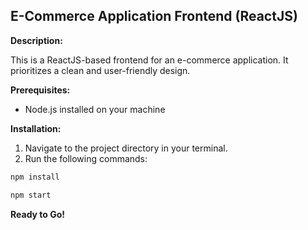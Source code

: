 ## E-Commerce Application Frontend (ReactJS)

**Description:**

This is a ReactJS-based frontend for an e-commerce application. It prioritizes a clean and user-friendly design.

**Prerequisites:**

* Node.js installed on your machine

**Installation:**

1. Navigate to the project directory in your terminal.
2. Run the following commands:

```bash
npm install

npm start
```

**Ready to Go!**